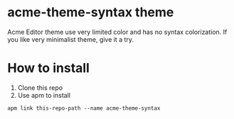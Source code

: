 # acme-theme-syntax theme

Acme Editor theme use very limited color and has no syntax colorization.
If you like very minimalist theme, give it a try.

# How to install
1. Clone this repo
1. Use apm to install
```
apm link this-repo-path --name acme-theme-syntax
```

